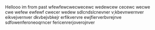 Hellooo im from past
wfewfewcwecwecewc
wedewcew
cecewc
wecwe
cwe
wefew
ewfewf
cwecer
wedew
sdlcndslcnevner
v;kbevnwernver
eikvejvernver
dkvbejvbkejr
erfikvervre
ewjfierverbvrejnve
sdfowenferoneoqrncer
fericenrerjoverojnver
